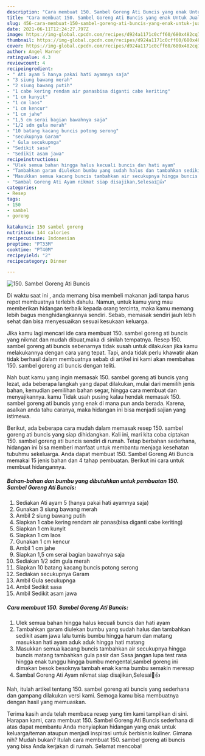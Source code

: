 ```yaml
---
description: "Cara membuat 150. Sambel Goreng Ati Buncis yang enak Untuk Jualan"
title: "Cara membuat 150. Sambel Goreng Ati Buncis yang enak Untuk Jualan"
slug: 456-cara-membuat-150-sambel-goreng-ati-buncis-yang-enak-untuk-jualan
date: 2021-06-11T12:24:27.797Z
image: https://img-global.cpcdn.com/recipes/d924a1171c0cff60/680x482cq70/150-sambel-goreng-ati-buncis-foto-resep-utama.jpg
thumbnail: https://img-global.cpcdn.com/recipes/d924a1171c0cff60/680x482cq70/150-sambel-goreng-ati-buncis-foto-resep-utama.jpg
cover: https://img-global.cpcdn.com/recipes/d924a1171c0cff60/680x482cq70/150-sambel-goreng-ati-buncis-foto-resep-utama.jpg
author: Angel Warner
ratingvalue: 4.3
reviewcount: 4
recipeingredient:
- " Ati ayam 5 hanya pakai hati ayamnya saja"
- "3 siung bawang merah"
- "2 siung bawang putih"
- "1 cabe kering rendam air panasbisa diganti cabe keriting"
- "1 cm kunyit"
- "1 cm laos"
- "1 cm kencur"
- "1 cm jahe"
- "1,5 cm serai bagian bawahnya saja"
- "1/2 sdm gula merah"
- "10 batang kacang buncis potong serong"
- "secukupnya Garam"
- " Gula secukupnga"
- "Sedikit sasa"
- "Sedikit asam jawa"
recipeinstructions:
- "Ulek semua bahan hingga halus kecuali buncis dan hati ayam"
- "Tambahkan garam diulekan bumbu yang sudah halus dan tambahkan sedikit asam jawa lalu tumis bumbu hingga harum dan matang masukkan hati ayam aduk aduk hingga hati matang"
- "Masukkan semua kacang buncis tambahkan air secukupnya hingga buncis matang tambahkan gula pasir dan Sasa jangan lupa test rasa hingga enak tunggu hingga bumbu mengental,sambel goreng ini dimakan besok besoknya tambah enak karna bumbu semakin meresap"
- "Sambal Goreng Ati Ayam nikmat siap disajikan,Selesai🤤👍"
categories:
- Resep
tags:
- 150
- sambel
- goreng

katakunci: 150 sambel goreng 
nutrition: 144 calories
recipecuisine: Indonesian
preptime: "PT33M"
cooktime: "PT40M"
recipeyield: "2"
recipecategory: Dinner

---
```



![150. Sambel Goreng Ati Buncis](https://img-global.cpcdn.com/recipes/d924a1171c0cff60/680x482cq70/150-sambel-goreng-ati-buncis-foto-resep-utama.jpg)

Di waktu  saat ini , anda memang bisa membeli makanan jadi tanpa harus repot membuatnya terlebih dahulu. Namun, untuk kamu yang mau memberikan hidangan terbaik kepada orang tercinta, maka kamu memang lebih bagus menghidangkannya sendiri. Sebab, memasak sendiri jauh lebih sehat dan bisa menyesuaikan sesuai kesukaan keluarga.

Jika kamu lagi mencari ide cara membuat 150. sambel goreng ati buncis yang nikmat dan mudah dibuat,maka di sinilah tempatnya. Resep 150. sambel goreng ati buncis  sebenarnya tidak susah untuk dilakukan jika kamu melakukannya dengan cara yang tepat. Tapi, anda tidak perlu khawatir akan tidak berhasil dalam membuatnya 
sebab di artikel ini kami akan membahas 150. sambel goreng ati buncis dengan teliti.  



Nah buat kamu yang ingin memasak 150. sambel goreng ati buncis yang lezat, ada beberapa langkah yang dapat dilakukan, mulai dari memilih jenis bahan, kemudian pemilihan bahan segar, hingga cara membuat dan menyajikannya. kamu Tidak usah pusing kalau hendak memasak 150. sambel goreng ati buncis yang enak di mana pun anda berada. Karena, asalkan anda  tahu caranya, maka hidangan ini bisa menjadi sajian yang istimewa.

Berikut, ada beberapa cara mudah dalam memasak resep 150. sambel goreng ati buncis yang siap dihidangkan. Kali ini, mari kita coba ciptakan 150. sambel goreng ati buncis sendiri di rumah. Tetap berbahan sederhana, hidangan ini bisa memberi manfaat untuk membantu menjaga kesehatan tubuhmu sekeluarga. Anda dapat membuat 150. Sambel Goreng Ati Buncis memakai 15 jenis bahan dan 4 tahap pembuatan. Berikut ini cara untuk membuat hidangannya.

<!--inarticleads1-->

##### Bahan-bahan dan bumbu yang dibutuhkan untuk pembuatan 150. Sambel Goreng Ati Buncis:

1. Sediakan  Ati ayam 5 (hanya pakai hati ayamnya saja)
1. Gunakan 3 siung bawang merah
1. Ambil 2 siung bawang putih
1. Siapkan 1 cabe kering rendam air panas(bisa diganti cabe keriting)
1. Siapkan 1 cm kunyit
1. Siapkan 1 cm laos
1. Gunakan 1 cm kencur
1. Ambil 1 cm jahe
1. Siapkan 1,5 cm serai bagian bawahnya saja
1. Sediakan 1/2 sdm gula merah
1. Siapkan 10 batang kacang buncis potong serong
1. Sediakan secukupnya Garam
1. Ambil  Gula secukupnga
1. Ambil Sedikit sasa
1. Ambil Sedikit asam jawa




<!--inarticleads2-->

##### Cara membuat 150. Sambel Goreng Ati Buncis:

1. Ulek semua bahan hingga halus kecuali buncis dan hati ayam
1. Tambahkan garam diulekan bumbu yang sudah halus dan tambahkan sedikit asam jawa lalu tumis bumbu hingga harum dan matang masukkan hati ayam aduk aduk hingga hati matang
1. Masukkan semua kacang buncis tambahkan air secukupnya hingga buncis matang tambahkan gula pasir dan Sasa jangan lupa test rasa hingga enak tunggu hingga bumbu mengental,sambel goreng ini dimakan besok besoknya tambah enak karna bumbu semakin meresap
1. Sambal Goreng Ati Ayam nikmat siap disajikan,Selesai🤤👍




Nah, itulah artikel tentang  150. sambel goreng ati buncis  yang sederhana dan gampang dilakukan versi kami. Semoga kamu bisa membuatnya dengan hasil yang memuaskan. 

Terima kasih anda telah membaca resep yang tim kami tampilkan di sini. Harapan kami, cara membuat  150. Sambel Goreng Ati Buncis sederhana di atas dapat membantu Anda menyiapkan hidangan yang enak untuk keluarga/teman ataupun menjadi inspirasi untuk berbisnis kuliner. Gimana nih? Mudah bukan? Itulah cara membuat 150. sambel goreng ati buncis yang bisa Anda kerjakan di rumah. Selamat mencoba!

